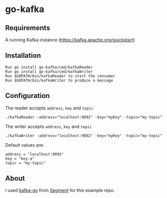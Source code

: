 # go-kafka

## Requirements
A running Kafka instance (https://kafka.apache.org/quickstart)

## Installation
```
Run go install go-kafka/cmd/kafkaReader
Run go install go-kafka/cmd/kafkaWriter
Run $GOPATH/bin/kafkaReader to start the consumer
Run $GOPATH/bin/kafkaWriter to produce a message
```

## Configuration
The reader accepts `address`, `key` and `topic`
``` 
./kafkaReader -address="localhost:9092" -key="myKey" -topic="my-topic"
```

The writer accepts `address`, `key` and `topic`
``` 
./kafkaWriter -address="localhost:9092" -key="myKey" -topic="my-topic"
```

Default values are:
```
address = "localhost:9092"
key = "key-a"
topic = "my-topic"
```
## About
I used [kafka-go](https://github.com/segmentio/kafka-go) from [Segment](www.segment.io) for this example repo.